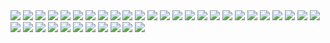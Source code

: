 <img src="https://media.discordapp.net/attachments/951343238575423559/951629850148478996/IMG_1847.jpg" />
<img src="https://media.discordapp.net/attachments/951343238575423559/951629856121159720/IMG_2199.jpg" />
<img src="https://media.discordapp.net/attachments/951343238575423559/951629863033389096/66613547616__ABDF8AFF-D640-46EC-860F-78CF74361271.jpg" />
<img src="https://media.discordapp.net/attachments/951343238575423559/951629868695711764/IMG_2503.jpg" />
<img src="https://media.discordapp.net/attachments/951343238575423559/951629875033280572/IMG_4182.jpg" />
<img src="https://media.discordapp.net/attachments/951343238575423559/951629880670429234/IMG_2521.jpg" />
<img src="https://media.discordapp.net/attachments/951343238575423559/951629886152392775/IMG_2522.jpg" />
<img src="https://media.discordapp.net/attachments/951343238575423559/951629892573884496/IMG_2525.jpg" />
<img src="https://media.discordapp.net/attachments/951343238575423559/951629899217657886/IMG_2524.jpg" />
<img src="https://media.discordapp.net/attachments/951343238575423559/951629906083709008/IMG_2526.jpg" />
<img src="https://media.discordapp.net/attachments/951343238575423559/951629912903680051/IMG_2550.jpg" />
<img src="https://media.discordapp.net/attachments/951343238575423559/951629918377234462/IMG_2584.jpg" />
<img src="https://media.discordapp.net/attachments/951343238575423559/951629928124776509/IMG_2948.jpg" />
<img src="https://media.discordapp.net/attachments/951343238575423559/951629933250236416/IMG_2943.jpg" />
<img src="https://media.discordapp.net/attachments/951343238575423559/951629939394899978/66762693983__C33864D9-FA0A-414A-9073-8CCE3B90BC94.jpg" />
<img src="https://media.discordapp.net/attachments/951343238575423559/951629945392726026/IMG_2928.jpg" />
<img src="https://media.discordapp.net/attachments/951343238575423559/951629951067648000/66760310709__C9674B9E-55EC-4BCF-BDD3-D1CBEDCEBF4A.jpg" />
<img src="https://media.discordapp.net/attachments/951343238575423559/951629957296189470/IMG_2926.jpg" />
<img src="https://media.discordapp.net/attachments/951343238575423559/951629964044828682/66753392855__2D915BC2-8B8E-44F2-ABA7-8018223FE50B.jpg" />
<img src="https://media.discordapp.net/attachments/951343238575423559/951629969266716682/IMG_2970.jpg" />
<img src="https://media.discordapp.net/attachments/951343238575423559/951629974962589786/16548695-D4AA-4648-B6DF-176F2D54D56A.jpg" />
<img src="https://media.discordapp.net/attachments/951343238575423559/951629980620701696/334AAF40-2E09-4528-8C1D-288CC05475A1.jpg" />
<img src="https://media.discordapp.net/attachments/951343238575423559/951629986182332466/IMG_2974.jpg" />
<img src="https://media.discordapp.net/attachments/951343238575423559/951629991257456721/IMG_2980.jpg " />
<img src="https://media.discordapp.net/attachments/951343238575423559/951629997267910747/66803682555__2346620D-C379-410C-8D52-64AB0320F8B3.jpg" />
<img src="https://media.discordapp.net/attachments/951343238575423559/951630002846314506/IMG_3002.jpg" />
<img src="https://media.discordapp.net/attachments/951343238575423559/951630008558952468/IMG_3003.jpg" />
<img src="https://media.discordapp.net/attachments/951343238575423559/951630014330331176/IMG_3019.jpg" />
<img src="https://media.discordapp.net/attachments/951343238575423559/951630019535458354/IMG_3066.jpg" />
<img src="https://media.discordapp.net/attachments/951343238575423559/951630031560519700/IMG_3042.jpg" />
<img src="https://media.discordapp.net/attachments/951343238575423559/951630025608794172/IMG_3064.jpg" />
<img src="https://cdn.discordapp.com/attachments/951343238575423559/951630037910712390/IMG_3078.jpg" />
<img src="https://cdn.discordapp.com/attachments/951343238575423559/951630043765936228/IMG_1937.jpg" />
<img src="https://cdn.discordapp.com/attachments/951343238575423559/951630050120327228/59C406D1-317D-4987-9AF5-0DCD38A2F909.jpg" />
<img src="https://cdn.discordapp.com/attachments/951343238575423559/951630056738914394/IMG_3115.jpg" />
<img src="https://cdn.discordapp.com/attachments/951343238575423559/951630063642771466/IMG_3104.png" />
